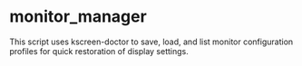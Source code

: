 # monitor_manager
This script uses kscreen-doctor to save, load, and list monitor configuration profiles for quick restoration of display settings.
